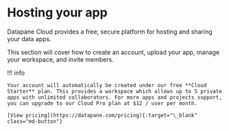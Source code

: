 # Hosting your app

Datapane Cloud provides a free, secure platform for hosting and sharing your data apps.

This section will cover how to create an account, upload your app, manage your workspace, and invite members.

!!! info

    Your account will automatically be created under our free **Cloud Starter** plan. This provides a workspace which allows up to 5 private apps with unlimited collaborators. For more apps and projects support, you can upgrade to our Cloud Pro plan at $12 / user per month.

    [View pricing](https://datapane.com/pricing){:target="\_blank" class="md-button"}
